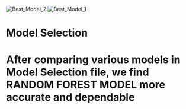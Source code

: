 ![Best_Model_2](https://user-images.githubusercontent.com/80167752/201107109-f4a6dcc2-5fbc-4f29-b5e3-f20d6b6f5698.png)
![Best_Model_1](https://user-images.githubusercontent.com/80167752/201107115-0d8320e3-4ecc-4c6b-a5c7-fd0760a19f65.png)
<h1>Model Selection<h1>
  <p> After comparing various models in Model Selection file, we find RANDOM FOREST MODEL more accurate and dependable</p>

